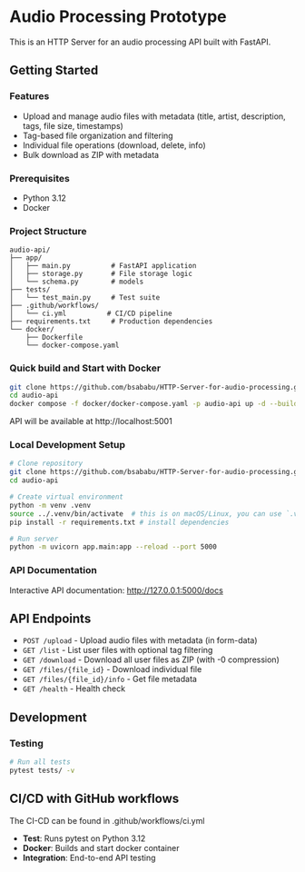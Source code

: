 # Audio Processing Prototype

This is an HTTP Server for an audio processing API built with FastAPI.

## Getting Started

### Features

- Upload and manage audio files with metadata (title, artist, description, tags, file size, timestamps)
- Tag-based file organization and filtering
- Individual file operations (download, delete, info)
- Bulk download as ZIP with metadata

### Prerequisites
- Python 3.12
- Docker

### Project Structure

```
audio-api/
├── app/
│   ├── main.py          # FastAPI application
│   ├── storage.py       # File storage logic
│   └── schema.py        # models
├── tests/
│   └── test_main.py     # Test suite
├── .github/workflows/
│   └── ci.yml          # CI/CD pipeline
├── requirements.txt     # Production dependencies
└── docker/
    ├── Dockerfile
    └── docker-compose.yaml
```

### Quick build and Start with Docker
```bash
git clone https://github.com/bsababu/HTTP-Server-for-audio-processing.git
cd audio-api
docker compose -f docker/docker-compose.yaml -p audio-api up -d --build
```
API will be available at http://localhost:5001

### Local Development Setup
```bash
# Clone repository
git clone https://github.com/bsababu/HTTP-Server-for-audio-processing.git
cd audio-api

# Create virtual environment
python -m venv .venv
source ../.venv/bin/activate  # this is on macOS/Linux, you can use `.venv\Scripts\activate` on Windows
pip install -r requirements.txt # install dependencies

# Run server
python -m uvicorn app.main:app --reload --port 5000
```

### API Documentation
Interactive API documentation: http://127.0.0.1:5000/docs

## API Endpoints

- `POST /upload` - Upload audio files with metadata (in form-data)
- `GET /list` - List user files with optional tag filtering
- `GET /download` - Download all user files as ZIP (with -0 compression)
- `GET /files/{file_id}` - Download individual file
- `GET /files/{file_id}/info` - Get file metadata
- `GET /health` - Health check

## Development

### Testing
```bash
# Run all tests
pytest tests/ -v
```

## CI/CD with GitHub workflows
The CI-CD can be found in .github/workflows/ci.yml

- **Test**: Runs pytest on Python 3.12
- **Docker**: Builds and start docker container
- **Integration**: End-to-end API testing

